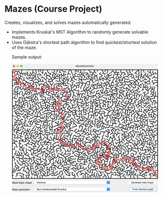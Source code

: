 # Mazes (Course Project)
Creates, visualizes, and solves mazes automatically generated. 
<ul>     
    <li> Implements Kruskal's MST Algorithm to randomly generate solvable mazes.  
    <li> Uses Dijkstra's shortest path algorithm to find quickest/shortest solution of the maze. </li>

   <p> Sample output: </p> 

![alt text](https://github.com/NicholasBoren/Mazes-Generator/blob/main/images/sample_output.png)
